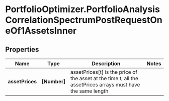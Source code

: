 # PortfolioOptimizer.PortfolioAnalysisCorrelationSpectrumPostRequestOneOf1AssetsInner

## Properties

Name | Type | Description | Notes
------------ | ------------- | ------------- | -------------
**assetPrices** | **[Number]** | assetPrices[t] is the price of the asset at the time t; all the assetPrices arrays must have the same length | 


